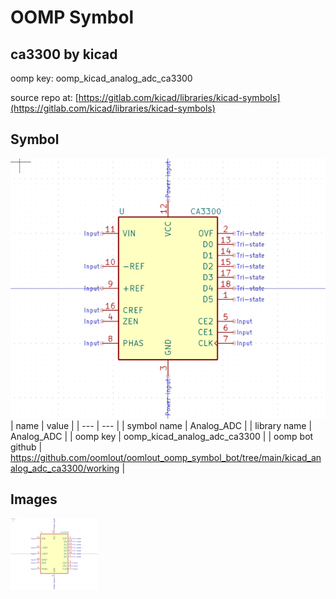 # OOMP Symbol  
## ca3300  by kicad  
  
oomp key: oomp_kicad_analog_adc_ca3300  
  
source repo at: [https://gitlab.com/kicad/libraries/kicad-symbols](https://gitlab.com/kicad/libraries/kicad-symbols)  
## Symbol  
  
[![working.png](working_600.png)](working.png)  
| name | value | 
| --- | --- | 
| symbol name | Analog_ADC | 
| library name | Analog_ADC | 
| oomp key | oomp_kicad_analog_adc_ca3300 | 
| oomp bot github | https://github.com/oomlout/oomlout_oomp_symbol_bot/tree/main/kicad_analog_adc_ca3300/working | 
## Images  
  
[![working.png](working_140.png)](working.png)  
